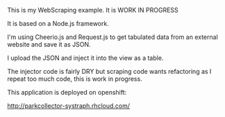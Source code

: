 This is my WebScraping example.  It is WORK IN PROGRESS

It is based on a Node.js framework.

I'm using Cheerio.js and Request.js to get tabulated data from an external website and save it as JSON.

I upload the JSON and inject it into the view as a table.

The injector code is fairly DRY but scraping code wants refactoring as I repeat too much code, this is work in progress.

This application is deployed on openshift:

http://parkcollector-systraph.rhcloud.com/
